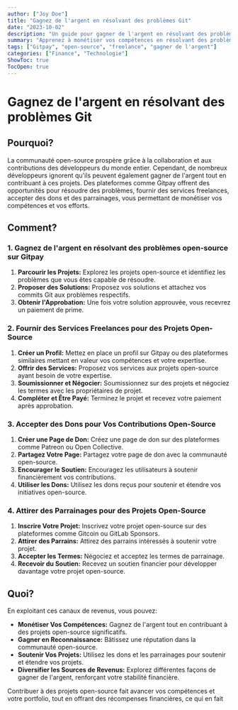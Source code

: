 ```yaml
---
author: ["Joy Doe"]
title: "Gagnez de l'argent en résolvant des problèmes Git"
date: "2023-10-02"
description: "Un guide pour gagner de l'argent en résolvant des problèmes open-source et en contribuant à des projets sur Gitpay et des plateformes similaires."
summary: "Apprenez à monétiser vos compétences en résolvant des problèmes open-source, en proposant des services freelances, en acceptant des dons et en attirant des parrainages sur Gitpay et d'autres plateformes."
tags: ["Gitpay", "open-source", "freelance", "gagner de l'argent"]
categories: ["Finance", "Technologie"]
ShowToc: true
TocOpen: true
---
```


# Gagnez de l'argent en résolvant des problèmes Git

## Pourquoi?

La communauté open-source prospère grâce à la collaboration et aux contributions des développeurs du monde entier. Cependant, de nombreux développeurs ignorent qu'ils peuvent également gagner de l'argent tout en contribuant à ces projets. Des plateformes comme Gitpay offrent des opportunités pour résoudre des problèmes, fournir des services freelances, accepter des dons et des parrainages, vous permettant de monétiser vos compétences et vos efforts.

## Comment?

### 1. Gagnez de l'argent en résolvant des problèmes open-source sur Gitpay

1. **Parcourir les Projets:** Explorez les projets open-source et identifiez les problèmes que vous êtes capable de résoudre.
2. **Proposer des Solutions:** Proposez vos solutions et attachez vos commits Git aux problèmes respectifs.
3. **Obtenir l'Approbation:** Une fois votre solution approuvée, vous recevrez un paiement de prime.

### 2. Fournir des Services Freelances pour des Projets Open-Source

1. **Créer un Profil:** Mettez en place un profil sur Gitpay ou des plateformes similaires mettant en valeur vos compétences et votre expertise.
2. **Offrir des Services:** Proposez vos services aux projets open-source ayant besoin de votre expertise.
3. **Soumissionner et Négocier:** Soumissionnez sur des projets et négociez les termes avec les propriétaires de projet.
4. **Compléter et Être Payé:** Terminez le projet et recevez votre paiement après approbation.

### 3. Accepter des Dons pour Vos Contributions Open-Source

1. **Créer une Page de Don:** Créez une page de don sur des plateformes comme Patreon ou Open Collective.
2. **Partagez Votre Page:** Partagez votre page de don avec la communauté open-source.
3. **Encourager le Soutien:** Encouragez les utilisateurs à soutenir financièrement vos contributions.
4. **Utiliser les Dons:** Utilisez les dons reçus pour soutenir et étendre vos initiatives open-source.

### 4. Attirer des Parrainages pour des Projets Open-Source

1. **Inscrire Votre Projet:** Inscrivez votre projet open-source sur des plateformes comme Gitcoin ou GitLab Sponsors.
2. **Attirer des Parrains:** Attirez des parrains intéressés à soutenir votre projet.
3. **Accepter les Termes:** Négociez et acceptez les termes de parrainage.
4. **Recevoir du Soutien:** Recevez un soutien financier pour développer davantage votre projet open-source.

## Quoi?

En exploitant ces canaux de revenus, vous pouvez:

- **Monétiser Vos Compétences:** Gagnez de l'argent tout en contribuant à des projets open-source significatifs.
- **Gagner en Reconnaissance:** Bâtissez une réputation dans la communauté open-source.
- **Soutenir Vos Projets:** Utilisez les dons et les parrainages pour soutenir et étendre vos projets.
- **Diversifier les Sources de Revenus:** Explorez différentes façons de gagner de l'argent, renforçant votre stabilité financière.

Contribuer à des projets open-source fait avancer vos compétences et votre portfolio, tout en offrant des récompenses financières, ce qui en fait